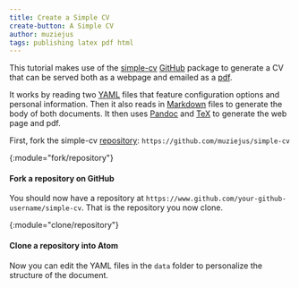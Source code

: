 ```yaml
---
title: Create a Simple CV
create-button: A Simple CV
author: muziejus
tags: publishing latex pdf html 
---
```


This tutorial makes use of the
[simple-cv](http://github.com/muziejus/simple-cv) [GitHub](/whatis/github)
package to generate a CV that can be served both as a webpage and emailed as a
[pdf](/whatis/pdf).

It works by reading two [YAML](/whatis/yaml) files that feature configuration
options and personal information. Then it also reads in
[Markdown](/whatis/markdown) files to generate the body of both documents. It
then uses [Pandoc](/whatis/pandoc) and [TeX](/whatis/tex) to generate the web
page and pdf. 

First, fork the simple-cv [repository](/whatis/repository):
`https://github.com/muziejus/simple-cv`

{:module="fork/repository"}
#### Fork a repository on GitHub

You should now have a repository at
`https://www.github.com/your-github-username/simple-cv`. That is the repository
you now clone.

{:module="clone/repository"}
#### Clone a repository into Atom

Now you can edit the YAML files in the `data` folder to personalize the
structure of the document.
